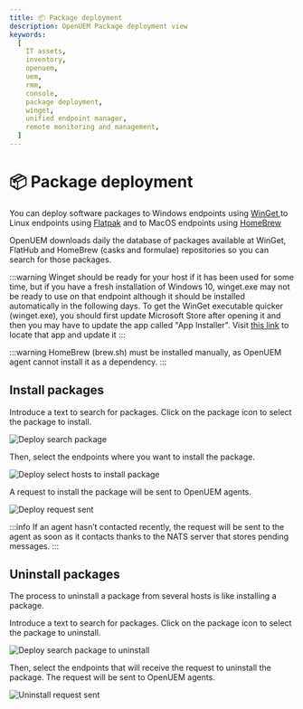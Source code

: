 ```yaml
---
title: 📦 Package deployment
description: OpenUEM Package deployment view
keywords:
  [
    IT assets,
    inventory,
    openuem,
    uem,
    rmm,
    console,
    package deployment,
    winget,
    unified endpoint manager,
    remote monitoring and management,
  ]
---
```


# 📦 Package deployment

You can deploy software packages to Windows endpoints using [WinGet](https://learn.microsoft.com/en-us/windows/package-manager/winget/),to Linux endpoints using [Flatpak](https://flatpak.org/) and to MacOS endpoints using [HomeBrew](https://brew.sh/)

OpenUEM downloads daily the database of packages available at WinGet, FlatHub and HomeBrew (casks and formulae) repositories so you can search for those packages.

:::warning
Winget should be ready for your host if it has been used for some time, but if you have a fresh installation of Windows 10, winget.exe may not be ready to use on that endpoint although it should be installed automatically in the following days. To get the WinGet executable quicker (winget.exe), you should first update Microsoft Store after opening it and then you may have to update the app called "App Installer". Visit [this link](https://www.microsoft.com/p/app-installer/9nblggh4nns1#activetab=pivot:overviewtab) to locate that app and update it
:::

:::warning
HomeBrew (brew.sh) must be installed manually, as OpenUEM agent cannot install it as a dependency.
:::

## Install packages

Introduce a text to search for packages. Click on the package icon to select the package to install.

![Deploy search package](/img/console/deploy_install_search_package.png)

Then, select the endpoints where you want to install the package.

![Deploy select hosts to install package](/img/console/deploy_select_host_to_install_package.png)

A request to install the package will be sent to OpenUEM agents.

![Deploy request sent](/img/console/deploy_successful.png)

:::info
If an agent hasn’t contacted recently, the request will be sent to the agent as soon as it contacts thanks to the NATS server that stores pending messages.
:::

## Uninstall packages

The process to uninstall a package from several hosts is like installing a package.

Introduce a text to search for packages. Click on the package icon to select the package to uninstall.

![Deploy search package to uninstall](/img/console/deploy_select_to_uninstall.png)

Then, select the endpoints that will receive the request to uninstall the package. The request will be sent to OpenUEM agents.

![Uninstall request sent](/img/console/deploy_package_uninstall_requested.png)
